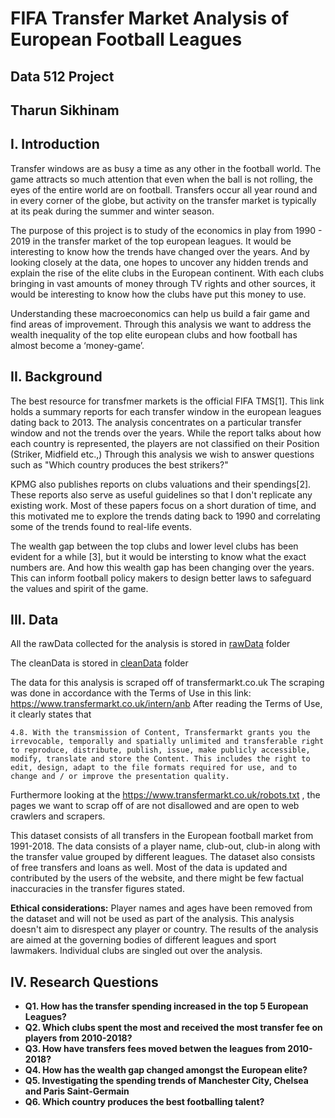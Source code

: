 # FIFA Transfer Market Analysis of European Football Leagues
## Data 512 Project
## Tharun Sikhinam

## I. Introduction

Transfer windows are as busy a time as any other in the football world. The game attracts so much attention that even when the ball is not rolling, the eyes of the entire world are on football. Transfers occur all year round and in every corner of the globe, but activity on the transfer market is typically at its peak during the summer and winter season.

The purpose of this project is to study of the economics in play from 1990 - 2019 in the transfer market of the top european leagues. It would be interesting to know how the trends have changed over the years. And by looking closely at the data, one hopes to uncover any hidden trends and explain the rise of the elite clubs in the European continent. With each clubs bringing in vast amounts of money through TV rights and other sources, it would be interesting to know how the clubs have put this money to use.

Understanding these macroeconomics can help us build a fair game and find areas of improvement. Through this analysis we want to address the wealth inequality of the top elite european clubs and how football has almost become a ‘money-game’. 

## II. Background

The best resource for transfmer markets is the official FIFA TMS[1]. This link holds a summary reports for each transfer window in the european leagues dating back to 2013. The analysis concentrates on a particular transfer window and not the trends over the years. While the report talks about how each country is represented, the players are not classified on their Position (Striker, Midfield etc.,) Through this analysis we wish to answer questions such as "Which country produces the best strikers?"

KPMG also publishes reports on clubs valuations and their spendings[2]. These reports also serve as useful guidelines so that I don't replicate any existing work. Most of these papers focus on a short duration of time, and this motivated me to explore the trends dating back to 1990 and correlating some of the trends found to real-life events.

The wealth gap between the top clubs and lower level clubs has been evident for a while [3], but it would be intersting to know what the exact numbers are. And how this wealth gap has been changing over the years. This can inform football policy makers to design better laws to safeguard the values and spirit of the game.

## III. Data

All the rawData collected for the analysis is stored in [rawData](./rawData) folder

The cleanData is stored in [cleanData](./cleanData) folder

The data for this analysis is scraped off of transfermarkt.co.uk
The scraping was done in accordance with the Terms of Use in this link: https://www.transfermarkt.co.uk/intern/anb After reading the Terms of Use, it clearly states that

```4.8. With the transmission of Content, Transfermarkt grants you the irrevocable, temporally and spatially unlimited and transferable right to reproduce, distribute, publish, issue, make publicly accessible, modify, translate and store the Content. This includes the right to edit, design, adapt to the file formats required for use, and to change and / or improve the presentation quality.```

Furthermore looking at the https://www.transfermarkt.co.uk/robots.txt , the pages we want to scrap off of are not disallowed and are open to web crawlers and scrapers.

This dataset consists of all transfers in the European football market from 1991-2018. The data consists of a player name, club-out, club-in along with the transfer value grouped by different leagues. The dataset also consists of free transfers and loans as well. Most of the data is updated and contributed by the users of the website, and there might be few factual inaccuracies in the transfer figures stated.

<b>Ethical considerations:</b> Player names and ages have been removed from the dataset and will not be used as part of the analysis. This analysis doesn't aim to disrespect any player or country. The results of the analysis are aimed at the governing bodies of different leagues and sport lawmakers. Individual clubs are singled out over the analysis.

## IV. Research Questions

- <b>Q1. How has the transfer spending increased in the top 5 European Leagues?</b>
- <b>Q2. Which clubs spent the most and received the most transfer fee on players from 2010-2018?</b>
- <b> Q3. How have transfers fees moved betwen the leagues from 2010-2018? </b>
- <b> Q4. How has the wealth gap changed amongst the European elite? </b>
- <b> Q5. Investigating the spending trends of Manchester City, Chelsea and Paris Saint-Germain </b>
- <b> Q6. Which country produces the best footballing talent? </b>



